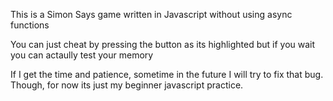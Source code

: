 This is a Simon Says game written in Javascript without using async functions

You can just cheat by pressing the button as its highlighted but if you wait you can actaully test your memory

If I get the time and patience, sometime in the future I will try to fix that bug. Though, for now its just my beginner javascript practice.
